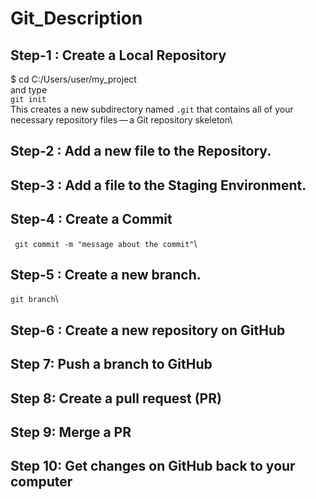 # Git_Description
## Step-1 : Create a Local Repository
$ cd C:/Users/user/my_project\
and type\
`git init`\
This creates a new subdirectory named `.git` that contains all of your necessary repository files — a Git repository skeleton\
## Step-2 : Add a new file to the Repository.

## Step-3 : Add a file to the Staging Environment.

## Step-4 : Create a Commit
` git commit -m "message about the commit"`\

## Step-5 : Create a new branch.
`git branch`\

## Step-6 : Create a new repository on GitHub

## Step 7: Push a branch to GitHub

## Step 8: Create a pull request (PR)

## Step 9: Merge a PR

## Step 10: Get changes on GitHub back to your computer
